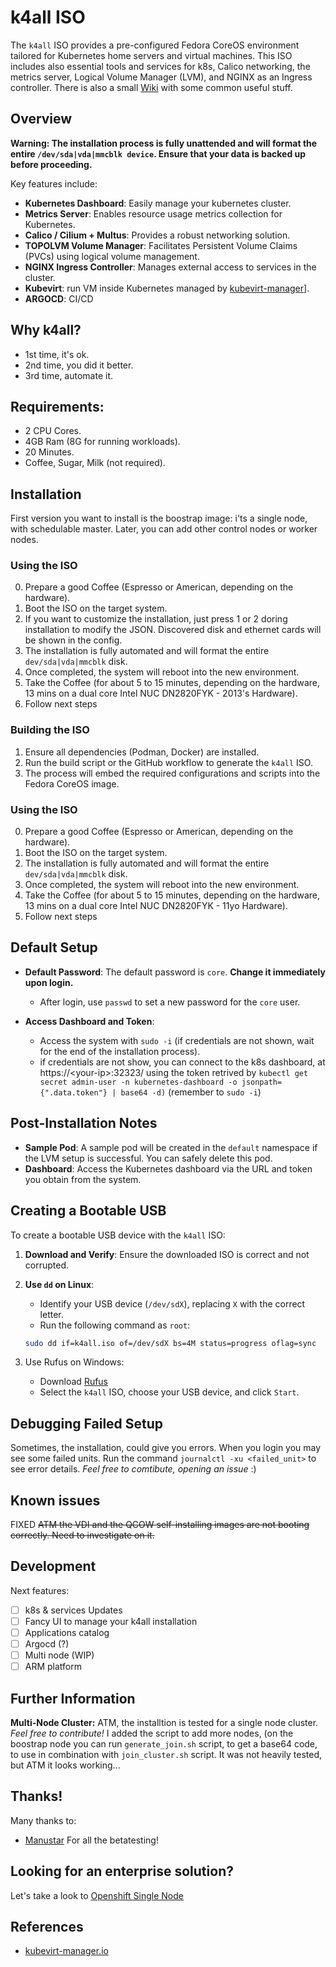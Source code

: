 # k4all ISO

The `k4all` ISO provides a pre-configured Fedora CoreOS environment tailored for Kubernetes home servers and virtual machines. This ISO includes also essential tools and services for k8s, Calico networking, the metrics server, Logical Volume Manager (LVM), and NGINX as an Ingress controller. There is also a small [Wiki](https://github.com/gpillon/k4all/wiki) with some common useful stuff.

## Overview

**Warning: The installation process is fully unattended and will format the entire `/dev/sda|vda|mmcblk device`. Ensure that your data is backed up before proceeding.**

Key features include:
- **Kubernetes Dashboard**: Easily manage your kubernetes cluster.
- **Metrics Server**: Enables resource usage metrics collection for Kubernetes.
- **Calico / Cilium + Multus**: Provides a robust networking solution.
- **TOPOLVM Volume Manager**: Facilitates Persistent Volume Claims (PVCs) using logical volume management.
- **NGINX Ingress Controller**: Manages external access to services in the cluster.
- **Kubevirt**: run VM inside Kubernetes managed by [kubevirt-manager](https://kubevirt-manager.io/)].
- **ARGOCD**: CI/CD 

## Why k4all?
- 1st time, it's ok.
- 2nd time, you did it better.
- 3rd time, automate it.

## Requirements:
- 2 CPU Cores.
- 4GB Ram (8G for running workloads).
- 20 Minutes.
- Coffee, Sugar, Milk (not required).

## Installation
First version you want to install is the boostrap image: i'ts a single node, with schedulable master. Later, you can add other control nodes or worker nodes. 

### Using the ISO

0. Prepare a good Coffee (Espresso or American, depending on the hardware).
1. Boot the ISO on the target system.
2. If you want to customize the installation, just press 1 or 2 doring installation to modify the JSON. Discovered disk and ethernet cards will be shown in the config. 
3. The installation is fully automated and will format the entire `dev/sda|vda|mmcblk` disk.
4. Once completed, the system will reboot into the new environment.
5. Take the Coffee (for about 5 to 15 minutes, depending on the hardware, 13 mins on a dual core Intel NUC DN2820FYK - 2013's Hardware).
6. Follow next steps

### Building the ISO

1. Ensure all dependencies (Podman, Docker) are installed.
2. Run the build script or the GitHub workflow to generate the `k4all` ISO.
3. The process will embed the required configurations and scripts into the Fedora CoreOS image.

### Using the ISO

0. Prepare a good Coffee (Espresso or American, depending on the hardware).
1. Boot the ISO on the target system.
2. The installation is fully automated and will format the entire `dev/sda|vda|mmcblk` disk.
3. Once completed, the system will reboot into the new environment.
4. Take the Coffee (for about 5 to 15 minutes, depending on the hardware, 13 mins on a dual core Intel NUC DN2820FYK - 11yo Hardware).
5. Follow next steps

## Default Setup

- **Default Password**: The default password is `core`. **Change it immediately upon login.**
  - After login, use `passwd` to set a new password for the `core` user.

- **Access Dashboard and Token**:
  - Access the system with `sudo -i` (if credentials are not shown, wait for the end of the installation process).
  - if credentials are not show, you can connect to the k8s dashboard, at https://\<your-ip\>:32323/ using the token retrived by `kubectl get secret admin-user -n kubernetes-dashboard -o jsonpath={".data.token"} | base64 -d)` (remember to `sudo -i`)
## Post-Installation Notes

- **Sample Pod**: A sample pod will be created in the `default` namespace if the LVM setup is successful. You can safely delete this pod.
- **Dashboard**: Access the Kubernetes dashboard via the URL and token you obtain from the system.

## Creating a Bootable USB

To create a bootable USB device with the `k4all` ISO:

1. **Download and Verify**: Ensure the downloaded ISO is correct and not corrupted.
2. **Use `dd` on Linux**:
   - Identify your USB device (`/dev/sdX`), replacing `X` with the correct letter.
   - Run the following command as `root`:

   ```bash
   sudo dd if=k4all.iso of=/dev/sdX bs=4M status=progress oflag=sync
   ```
3. Use Rufus on Windows:
   - Download [Rufus](https://rufus.ie/)
   - Select the `k4all` ISO, choose your USB device, and click `Start`.

## Debugging Failed Setup

Sometimes, the installation, could give you errors. When you login you may see some failed units. Run the command `journalctl -xu <failed_unit>` to see error details. _Feel free to comtibute, opening an issue_ :)

## Known issues
FIXED ~~ATM the VDI and the QCOW self-installing images are not booting correctly. Need to investigate on it.~~

## Development
Next features:

- [ ] k8s & services Updates
- [ ] Fancy UI to manage your k4all installation
- [ ] Applications catalog
- [ ] Argocd (?)
- [ ] Multi node (WIP)
- [ ] ARM platform

## Further Information

**Multi-Node Cluster:** ATM, the installtion is tested for a single node cluster. _Feel free to contribute!_
I added the script to add more nodes, (on the boostrap node you can run `generate_join.sh` script, to get a base64 code, to use in combination with `join_cluster.sh` script. It was not heavily tested, but ATM it looks working... 


## Thanks! 
Many thanks to:
 - [Manustar](https://github.com/manustars) For all the betatesting!

## Looking for an enterprise solution? 
Let's take a look to [Openshift Single Node](https://docs.openshift.com/container-platform/latest/installing/installing_sno/install-sno-installing-sno.html)

## References
 - [kubevirt-manager.io](https://kubevirt-manager.io/)
